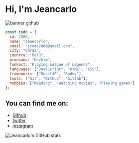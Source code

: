 # Hi, I'm Jeancarlo

![banner github](https://user-images.githubusercontent.com/72767265/151666571-5eff635f-e780-4bb4-bcb8-284d8d28fb77.png)

```js
const todo = {
  id: 2006,
  name: "Jeancarlo",
  email: "jcode2006@gmail.com",
  city: "Caraz",
  country: "Perú",
  pronouns: "he/him",
  funFact: "Playing League of Legends",
  languages: ["JavaScript", "HTML", "CSS"],
  frameworks: ["ReactJS", "Redux"],
  tools: ["Git", "Github", "Gitlab"],
  hobbies: ["Reading", "Watching movies", "Playing games"]
};
```

## You can find me on:

- [Github](https://github.com/jcodev2)
- [twitter](https://twitter.com/@JcodeJean)
- [instagram](https://www.instagram.com/jeanc_7w7/)

![Jeancarlo's GitHub stats](https://github-readme-stats.vercel.app/api?username=jcodev2&show_icons=true&theme=dark)
